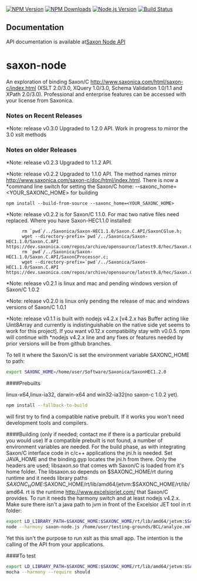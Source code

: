 [![NPM Version][npm-image]][npm-url]
[![NPM Downloads][downloads-image]][npm-url]
[![Node.js Version][node-version-image]][node-version-url]
[![Build Status][travis-ci-build-image]][travis-ci-build-url]

## Documentation

API documentation is available at<a href="http://rimmartin.github.io/saxon-node/">Saxon Node API</a>

# saxon-node

An exploration of binding Saxon/C <a href="http://www.saxonica.com/saxon-c/index.xml">http://www.saxonica.com/html/saxon-c/index.html</a> (XSLT 2.0/3.0, XQuery 1.0/3.0, Schema Validation 1.0/1.1 and XPath 2.0/3.0).
Professional and enterprise features can be accessed with your license from Saxonica.

### Notes on Recent Releases

*Note: release v0.3.0 Upgraded to 1.2.0 API. Work in progress to mirror the 3.0 xslt methods

### Notes on older Releases

*Note: release v0.2.3 Upgraded to 1.1.2 API. 

*Note: release v0.2.2 Upgraded to 1.1.0 API. The method names mirror http://www.saxonica.com/saxon-c/doc/html/index.html. There is now a
  *command line switch for setting the Saxon/C home: --saxonc_home=<YOUR_SAXONC_HOME> for building
```
npm install --build-from-source --saxonc_home=<YOUR_SAXONC_HOME>
```
*Note: release v0.2.2 is for Saxon/C 1.1.0.  For mac two native files need replaced.  Where you have Saxon-HEC1.1.0 installed:
```
      rm `pwd`/../Saxonica/Saxon-HEC1.1.0/Saxon.C.API/SaxonCGlue.h;
      wget --directory-prefix=`pwd`/../Saxonica/Saxon-HEC1.1.0/Saxon.C.API https://dev.saxonica.com/repos/archive/opensource/latest9.8/hec/Saxon.C.API/HEC/SaxonCGlue.h;
      rm `pwd`/../Saxonica/Saxon-HEC1.1.0/Saxon.C.API/SaxonCProcessor.c;
      wget --directory-prefix=`pwd`/../Saxonica/Saxon-HEC1.1.0/Saxon.C.API https://dev.saxonica.com/repos/archive/opensource/latest9.8/hec/Saxon.C.API/SaxonCProcessor.c;
```

*Note: release v0.2.1 is linux and mac and pending windows version of Saxon/C 1.0.2

*Note: release v0.2.0 is linux only pending the release of mac and windows versions of Saxon/C 1.0.1

*Note: release v0.1.1 is built with nodejs v4.2.x [v4.2.x has Buffer acting like Uint8Array and currently is indistinguishable on the native side yet seems to work for this project]. If you want v0.12.x compatibility stay with v0.0.5. npm will continue with
  *nodejs v4.2.x line and any fixes or features needed by prior versions will be from github branches.

To tell it where the Saxon/C is set the environment variable SAXONC_HOME to path:

```bash
export SAXONC_HOME=/home/user/Software/Saxonica/SaxonHEC1.2.0
```

####Prebuilts

 linux-x64,linux-ia32, darwin-x64 and win32-ia32(no saxon-c 1.0.2 yet).

```bash
npm install --fallback-to-build
```
will first try to find a compatible native prebuilt.  If it works you won't need development tools and compilers.

####Building (only if needed; contact me if there is a particular prebuild you would use)
If a compatible prebuilt is not found, a number of environment variables are needed.
For the build phase, as with integrating Saxon/C interface code in c/c++ applications the jni.h is needed.  Set JAVA_HOME and the binding.gyp locates the jni.h from there. Only the headers are used; libsaxon.so that comes wth Saxon/C is loaded from it's home folder.
The libsaxon.so depends on $SAXONC_HOME/rt during runtime and it needs library paths $SAXONC_HOME:$SAXONC_HOME/rt/lib/amd64/jetvm:$SAXONC_HOME/rt/lib/amd64.  rt is the runtime <a href="http://www.excelsiorjet.com/">http://www.excelsiorjet.com/</a> that Saxon/C provides.
To run it needs the harmony switch and at least nodejs v4.2.x. Make sure there isn't a java path to jvm in front of the Excelsior JET tool in rt folder:

```bash
export LD_LIBRARY_PATH=$SAXONC_HOME:$SAXONC_HOME/rt/lib/amd64/jetvm:$SAXONC_HOME/rt/lib/amd64:$LD_LIBRARY_PATH
node --harmony saxon-node.js /home/user/testing-grounds/BCL/analyze.xml /home/user/NetBeansProjects/OOBackbone/stylesheets/divconIsSpecies.xsl
```
Yet this isn't the purpose to run xslt as this small app.  The intention is the calling of the API from your applications.

####To test
```bash
export LD_LIBRARY_PATH=$SAXONC_HOME:$SAXONC_HOME/rt/lib/amd64/jetvm:$SAXONC_HOME/rt/lib/amd64:$LD_LIBRARY_PATH
mocha --harmony --require should
```

[npm-image]: https://badge.fury.io/js/saxon-node.svg
[npm-url]: https://www.npmjs.com/package/saxon-node
[downloads-image]: https://img.shields.io/npm/dm/saxon-node.svg
[node-version-image]: https://img.shields.io/node/v/saxon-node.svg
[node-version-url]: https://nodejs.org/en/download/
[travis-ci-build-image]: https://travis-ci.org/rimmartin/saxon-node.svg?branch=master
[travis-ci-build-url]: https://travis-ci.org/rimmartin/saxon-node
